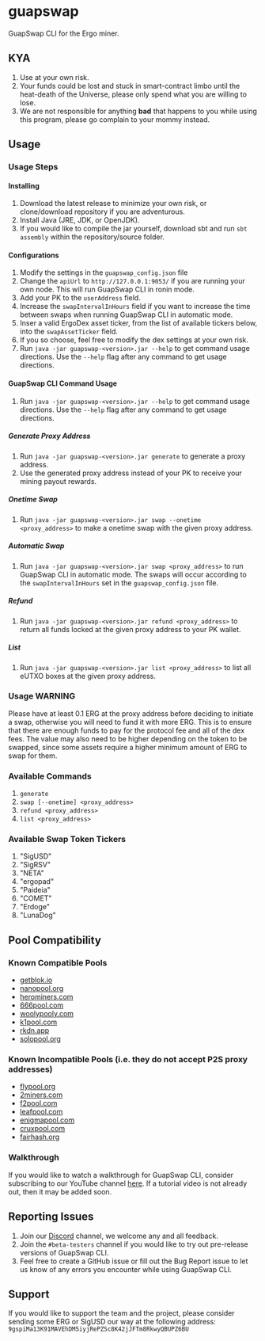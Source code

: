 # guapswap
GuapSwap CLI for the Ergo miner.

## KYA

1. Use at your own risk.
2. Your funds could be lost and stuck in smart-contract limbo until the heat-death of the Universe, please only spend what you are willing to lose.
3. We are not responsible for anything **bad** that happens to you while using this program, please go complain to your mommy instead.

## Usage

### Usage Steps

#### Installing

1. Download the latest release to minimize your own risk, or clone/download repository if you are adventurous. 
2. Install Java (JRE, JDK, or OpenJDK).
3. If you would like to compile the jar yourself, download sbt and run `sbt assembly` within the repository/source folder.

#### Configurations

1. Modify the settings in the `guapswap_config.json` file
2. Change the `apiUrl` to `http://127.0.0.1:9053/` if you are running your own node. This will run GuapSwap CLI in ronin mode.
3. Add your PK to the `userAddress` field.
4. Increase the `swapIntervalInHours` field if you want to increase the time between swaps when running GuapSwap CLI in automatic mode.
5. Inser a valid ErgoDex asset ticker, from the list of available tickers below, into the `swapAssetTicker` field.
6. If you so choose, feel free to modify the dex settings at your own risk.
7. Run `java -jar guapswap-<version>.jar --help` to get command usage directions. Use the `--help` flag after any command to get usage directions.

#### GuapSwap CLI Command Usage

1. Run `java -jar guapswap-<version>.jar --help` to get command usage directions. Use the `--help` flag after any command to get usage directions.

##### Generate Proxy Address

1. Run `java -jar guapswap-<version>.jar generate` to generate a proxy address.
2. Use the generated proxy address instead of your PK to receive your mining payout rewards.

##### Onetime Swap

1. Run `java -jar guapswap-<version>.jar swap --onetime <proxy_address>` to make a onetime swap with the given proxy address.

##### Automatic Swap

1. Run `java -jar guapswap-<version>.jar swap <proxy_address>` to run GuapSwap CLI in automatic mode. The swaps will occur according to the `swapIntervalInHours` set in the `guapswap_config.json` file.

##### Refund

1. Run `java -jar guapswap-<version>.jar refund <proxy_address>` to return all funds locked at the given proxy address to your PK wallet.

##### List

1. Run `java -jar guapswap-<version>.jar list <proxy_address>` to list all eUTXO boxes at the given proxy address.

### Usage WARNING

Please have at least 0.1 ERG at the proxy address before deciding to initiate a swap, otherwise you will need to fund it with more ERG. This is to ensure that there are enough funds to pay for the protocol fee and all of the dex fees. The value may also need to be higher depending on the token to be swapped, since some assets require a higher minimum amount of ERG to swap for them.

### Available Commands

1. `generate`
2. `swap [--onetime] <proxy_address>`
3. `refund <proxy_address>`
4. `list <proxy_address>`

### Available Swap Token Tickers

1. "SigUSD"
2. "SigRSV"
3. "NETA"
4. "ergopad"
5. "Paideia"
6. "COMET"
7. "Erdoge"
8. "LunaDog"

## Pool Compatibility

### Known Compatible Pools

- [getblok.io](https://getblok.io)
- [nanopool.org](https://nanopool.org)
- [herominers.com](https://herominers.com)
- [666pool.com](https://666pool.com)
- [woolypooly.com](https://woolypooly.com)
- [k1pool.com](https://k1pool.com)
- [rkdn.app](https://rkdn.app)
- [solopool.org](https://solopool.org)

### Known Incompatible Pools (i.e. they do not accept P2S proxy addresses)

- [flypool.org](https://flypool.org)
- [2miners.com](https://2miners.com)
- [f2pool.com](https://f2pool.com)
- [leafpool.com](https://leafpool.com)
- [enigmapool.com](https://enigmapool.com)
- [cruxpool.com](https://cruxpool.com)
- [fairhash.org](https://fairhash.org)

### Walkthrough

If you would like to watch a walkthrough for GuapSwap CLI, consider subscribing to our YouTube channel [here](https://www.youtube.com/channel/UC9vdWQ_lLb41BO2hG3SvZOA). If a tutorial video is not already out, then it may be added soon.

## Reporting Issues

1. Join our [Discord](https://discord.com/invite/EfXsE4v2NM) channel, we welcome any and all feedback. 
2. Join the `#beta-testers` channel if you would like to try out pre-release versions of GuapSwap CLI.
3. Feel free to create a GitHub issue or fill out the Bug Report issue to let us know of any errors you encounter while using GuapSwap CLI.

## Support

If you would like to support the team and the project, please consider sending some ERG or SigUSD our way at the following address: 
`9gspiMa13K91MAVEhDM5iyjRePZSc8K42jJFTm8RkwyQBUPZ6BU`
